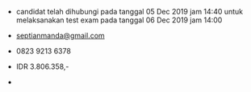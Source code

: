 - candidat telah dihubungi pada tanggal 05 Dec 2019 jam 14:40 untuk melaksanakan test exam pada tanggal 06 Dec 2019 jam 14:00

- septianmanda@gmail.com

- 0823 9213 6378

- IDR 3.806.358,-

- 
